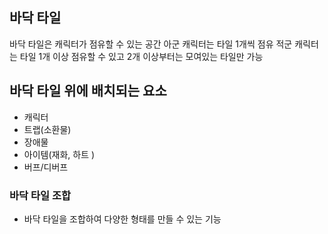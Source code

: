 ## 바닥 타일
바닥 타일은 캐릭터가 점유할 수 있는 공간
아군 캐릭터는 타일 1개씩 점유
적군 캐릭터는 타일 1개 이상 점유할 수 있고 2개 이상부터는 모여있는 타일만 가능

## 바닥 타일 위에 배치되는 요소
- 캐릭터
- 트랩(소환물)
- 장애물
- 아이템(재화, 하트 )
- 버프/디버프

### 바닥 타일 조합
- 바닥 타일을 조합하여 다양한 형태를 만들 수 있는 기능